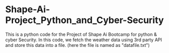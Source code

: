 # Shape-Ai-Project_Python_and_Cyber-Security 
This is a python code for the Project of Shape Ai Bootcamp for python & cyber Security.
In this code, we fetch the weather data using 3rd party API and store this data into a file. (here the file is named as "datafile.txt")
